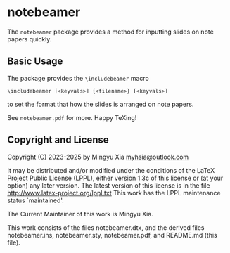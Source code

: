 # notebeamer

The `notebeamer` package provides a method for inputting slides on note
papers quickly.

Basic Usage
-----------

The package provides the `\includebeamer` macro

    \includebeamer [<keyvals>] {<filename>} [<keyvals>]

to set the format that how the slides is arranged on note papers.

See `notebeamer.pdf` for more. Happy TeXing!

Copyright and License
---------------------

  Copyright (C) 2023-2025 by Mingyu Xia <myhsia@outlook.com>

  It may be distributed and/or modified under the conditions of the
  LaTeX Project Public License (LPPL), either version 1.3c of this
  license or (at your option) any later version. The latest version
  of this license is in the file
      http://www.latex-project.org/lppl.txt
  This work has the LPPL maintenance status `maintained'.

  The Current Maintainer of this work is Mingyu Xia.

  This work consists of the files notebeamer.dtx,
            and the derived files notebeamer.ins,
                                  notebeamer.sty,
                                  notebeamer.pdf,
                              and README.md (this file).
